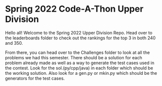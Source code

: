 # Spring 2022 Code-A-Thon Upper Division

Hello all! Welcome to the Spring 2022 Upper Division Repo. Head over to the leaderboards folder to check out the rankings for the top 3 in both 240 and 350. 

From there, you can head over to the Challenges folder to look at all the problems we had this semester. There should be a solution for each problem already made as
well as a way to generate the test cases used in the contest. Look for the sol.(py/cpp/java) in each folder which should be the working solution. Also look for a 
gen.py or mkin.py which should be the generators for the test cases. 
